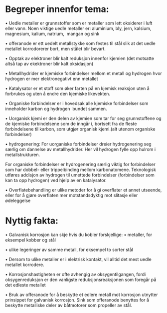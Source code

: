 # Begreper innenfor tema: 

• Uedle metaller er grunnstoffer som er metaller som lett oksiderer i luft eller vann. Noen viktige uedle metaller er:
aluminium, bly, jern, kalsium,  magnesium, kalium, natrium,  mangan og sink 

• offeranode er ett uedelt metallstykke som festes til stål slik at det uedle metallet korrodorerer bort, men stålet blir bevart. 

• Opptak av elektroner blir kalt reduksjon innenfor kjemien (det motsatte altså tap av ekektroner blir kalt oksidasjon) 

• Metallhydrider er kjemiske forbindelser mellom et metall og hydrogen hvor hydrogen er mer elektronegativt enn metallet 

• Katalysator er et stoff som øker farten på en kjemisk reaksjon uten å forbrukes og uten å endre den kjemiske likevekten. 

• Organiske forbindelser er i hovedsak alle kjemiske forbindelser som inneholder karbon og hydrogen 
bundet sammen. 

• Uorganisk kjemi er den delen av kjemien som tar for seg grunnstoffene og de kjemiske forbindelsene som de inngår i, bortsett fra de fleste forbindelsene til karbon, som utgjør organisk kjemi.(alt utenom organiske forbindelser) 

• hydrogenering: 
For uorganiske forbindelser dreier hydrogenering seg særlig om dannelse av metallhydrider. 
Her vil hydrogen fylle opp hulrom i metallstrukturen. 

For organiske forbindelser er hydrogenering særlig viktig for forbindelser som har dobbel- eller trippelbinding mellom karbonatomene. Teknologisk utføres addisjon av hydrogen til umettede forbindelser (forbindelser som kan ta opp hydrogen) ved hjelp av en katalysator.



• Overflatebehandling er ulike metoder for å gi overflater et annet utseende, eller for å gjøre overflaten mer motstandsdyktig mot slitasje eller ødeleggelse 

# Nyttig fakta: 

• Galvanisk korrosjon kan skje hvis du kobler forskjellige:
• metaller, for eksempel kobber og stål 

• ulike legeringer av samme metall, for eksempel to sorter stål


• Dersom to ulike metaller er i elektrisk kontakt, vil alltid det mest uedle metallet korrodere.


• Korrosjonshastigheten er ofte avhengig av oksygentilgangen, fordi oksygenreduksjon er den vanligste reduksjonsreaksjonen som foregår på det edleste metallet


• Bruk av offeranode for å beskytte et edlere metall mot korrosjon utnytter prinsippet for galvanisk korrosjon. Sink som offeranode benyttes for å beskytte metalliske deler av båtmotorer som propeller av stål.
